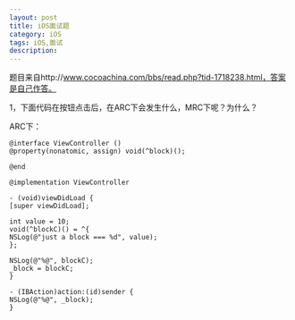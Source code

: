 ```yaml
---
layout: post
title: iOS面试题
category: iOS
tags: iOS,面试
description:
---
```


题目来自http://www.cocoachina.com/bbs/read.php?tid-1718238.html，答案是自己作答。

1，下面代码在按钮点击后，在ARC下会发生什么，MRC下呢？为什么？

ARC下：

    @interface ViewController ()
    @property(nonatomic, assign) void(^block)();

    @end

    @implementation ViewController

    - (void)viewDidLoad {
    [super viewDidLoad];

    int value = 10;
    void(^blockC)() = ^{
    NSLog(@"just a block === %d", value);
    };

    NSLog(@"%@", blockC);
    _block = blockC;
    }

    - (IBAction)action:(id)sender {
    NSLog(@"%@", _block);
    }
